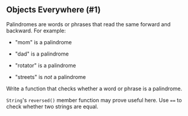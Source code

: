 ## Objects Everywhere (#1)

Palindromes are words or phrases that read the same forward and backward. For
example:

-   "mom" is a palindrome

-   "dad" is a palindrome

-   "rotator" is a palindrome

-   "streets" is *not* a palindrome

Write a function that checks whether a word or phrase is a palindrome.

<div class="hint">

`String`'s `reversed()` member function may prove useful here. Use `==`
to check whether two strings are equal.

</div>